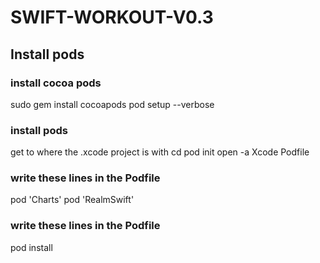 # SWIFT-WORKOUT-V0.3

## Install pods

### install cocoa pods

sudo gem install cocoapods
pod setup --verbose

### install pods
get to where the .xcode project is with cd
pod init
open -a Xcode Podfile

### write these lines in the Podfile
pod 'Charts'
pod 'RealmSwift'

### write these lines in the Podfile
pod install
